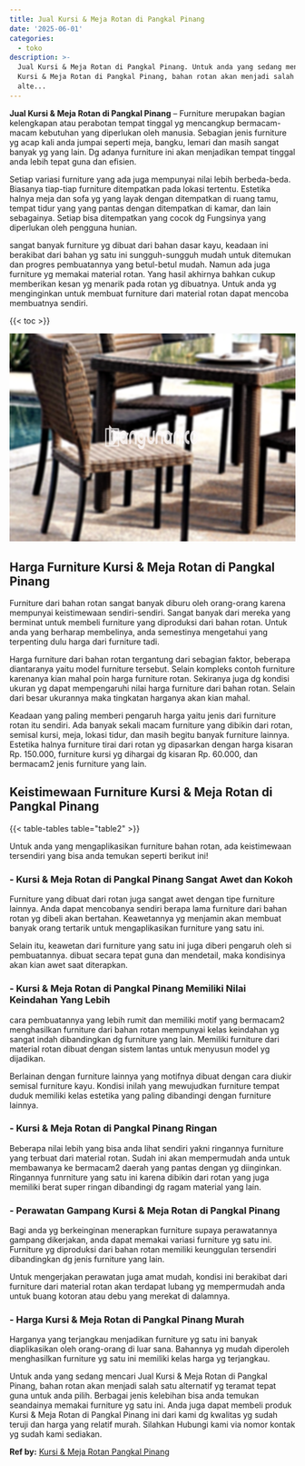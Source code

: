 ```yaml
---
title: Jual Kursi & Meja Rotan di Pangkal Pinang
date: '2025-06-01'
categories:
  - toko
description: >-
  Jual Kursi & Meja Rotan di Pangkal Pinang. Untuk anda yang sedang mencari Jual
  Kursi & Meja Rotan di Pangkal Pinang, bahan rotan akan menjadi salah satu
  alte...
---
```


**Jual Kursi & Meja Rotan di Pangkal Pinang** – Furniture merupakan bagian kelengkapan atau perabotan tempat tinggal yg mencangkup bermacam-macam kebutuhan yang diperlukan oleh manusia. Sebagian jenis furniture yg acap kali anda jumpai seperti meja, bangku, lemari dan masih sangat banyak yg yang lain. Dg adanya furniture ini akan menjadikan tempat tinggal anda lebih tepat guna dan efisien.

Setiap variasi furniture yang ada juga mempunyai nilai lebih berbeda-beda. Biasanya tiap-tiap furniture ditempatkan pada lokasi tertentu. Estetika halnya meja dan sofa yg yang layak dengan ditempatkan di ruang tamu, tempat tidur yang yang pantas dengan ditempatkan di kamar, dan lain sebagainya. Setiap bisa ditempatkan yang cocok dg Fungsinya yang diperlukan oleh pengguna hunian.

sangat banyak furniture yg dibuat dari bahan dasar kayu, keadaan ini berakibat dari bahan yg satu ini sungguh-sungguh mudah untuk ditemukan dan progres pembuatannya yang betul-betul mudah. Namun ada juga furniture yg memakai material rotan. Yang hasil akhirnya bahkan cukup memberikan kesan yg menarik pada rotan yg dibuatnya. Untuk anda yg menginginkan untuk membuat furniture dari material rotan dapat mencoba membuatnya sendiri.

{{< toc >}}

![Jual Kursi & Meja Rotan di Pangkal Pinang](/images/kursi-meja-rotan-murah12.png)

## Harga Furniture Kursi & Meja Rotan di Pangkal Pinang

Furniture dari bahan rotan sangat banyak diburu oleh orang-orang karena mempunyai keistimewaan sendiri-sendiri. Sangat banyak dari mereka yang berminat untuk membeli furniture yang diproduksi dari bahan rotan. Untuk anda yang berharap membelinya, anda semestinya mengetahui yang terpenting dulu harga dari furniture tadi.

Harga furniture dari bahan rotan tergantung dari sebagian faktor, beberapa diantaranya yaitu model furniture tersebut. Selain kompleks contoh furniture karenanya kian mahal poin harga furniture rotan. Sekiranya juga dg kondisi ukuran yg dapat mempengaruhi nilai harga furniture dari bahan rotan. Selain dari besar ukurannya maka tingkatan harganya akan kian mahal.

Keadaan yang paling memberi pengaruh harga yaitu jenis dari furniture rotan itu sendiri. Ada banyak sekali macam furniture yang dibikin dari rotan, semisal kursi, meja, lokasi tidur, dan masih begitu banyak furniture lainnya. Estetika halnya furniture tirai dari rotan yg dipasarkan dengan harga kisaran Rp. 150.000, furniture kursi yg dihargai dg kisaran Rp. 60.000, dan bermacam2 jenis furniture yang lain.

## Keistimewaan Furniture Kursi & Meja Rotan di Pangkal Pinang

{{< table-tables table="table2" >}}

Untuk anda yang mengaplikasikan furniture bahan rotan, ada keistimewaan tersendiri yang bisa anda temukan seperti berikut ini!

### \- Kursi & Meja Rotan di Pangkal Pinang Sangat Awet dan Kokoh

Furniture yang dibuat dari rotan juga sangat awet dengan tipe furniture lainnya. Anda dapat mencobanya sendiri berapa lama furniture dari bahan rotan yg dibeli akan bertahan. Keawetannya yg menjamin akan membuat banyak orang tertarik untuk mengaplikasikan furniture yang satu ini.

Selain itu, keawetan dari furniture yang satu ini juga diberi pengaruh oleh si pembuatannya. dibuat secara tepat guna dan mendetail, maka kondisinya akan kian awet saat diterapkan.

### \- Kursi & Meja Rotan di Pangkal Pinang Memiliki Nilai Keindahan Yang Lebih

cara pembuatannya yang lebih rumit dan memiliki motif yang bermacam2 menghasilkan furniture dari bahan rotan mempunyai kelas keindahan yg sangat indah dibandingkan dg furniture yang lain. Memiliki furniture dari material rotan dibuat dengan sistem lantas untuk menyusun model yg dijadikan.

Berlainan dengan furniture lainnya yang motifnya dibuat dengan cara diukir semisal furniture kayu. Kondisi inilah yang mewujudkan furniture tempat duduk memiliki kelas estetika yang paling dibandingi dengan furniture lainnya.

### \- Kursi & Meja Rotan di Pangkal Pinang Ringan

Beberapa nilai lebih yang bisa anda lihat sendiri yakni ringannya furniture yang terbuat dari material rotan. Sudah ini akan mempermudah anda untuk membawanya ke bermacam2 daerah yang pantas dengan yg diinginkan. Ringannya funrniture yang satu ini karena dibikin dari rotan yang juga memiliki berat super ringan dibandingi dg ragam material yang lain.

### \- Perawatan Gampang Kursi & Meja Rotan di Pangkal Pinang

Bagi anda yg berkeinginan menerapkan furniture supaya perawatannya gampang dikerjakan, anda dapat memakai variasi furniture yg satu ini. Furniture yg diproduksi dari bahan rotan memiliki keunggulan tersendiri dibandingkan dg jenis furniture yang lain.

Untuk mengerjakan perawatan juga amat mudah, kondisi ini berakibat dari furniture dari material rotan akan terdapat lubang yg mempermudah anda untuk buang kotoran atau debu yang merekat di dalamnya.

### \- Harga Kursi & Meja Rotan di Pangkal Pinang Murah

Harganya yang terjangkau menjadikan furniture yg satu ini banyak diaplikasikan oleh orang-orang di luar sana. Bahannya yg mudah diperoleh menghasilkan furniture yg satu ini memiliki kelas harga yg terjangkau.

Untuk anda yang sedang mencari Jual Kursi & Meja Rotan di Pangkal Pinang, bahan rotan akan menjadi salah satu alternatif yg teramat tepat guna untuk anda pilih. Berbagai jenis kelebihan bisa anda temukan seandainya memakai furniture yg satu ini. Anda juga dapat membeli produk Kursi & Meja Rotan di Pangkal Pinang ini dari kami dg kwalitas yg sudah teruji dan harga yang relatif murah. Silahkan Hubungi kami via nomor kontak yg sudah kami sediakan.

**Ref by:** [Kursi & Meja Rotan Pangkal Pinang](https://id.wikipedia.org/wiki/Kursi)
